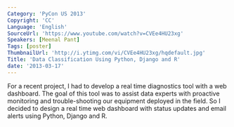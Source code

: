 ```yaml
---
Category: 'PyCon US 2013'
Copyright: 'CC'
Language: 'English'
SourceUrl: 'https://www.youtube.com/watch?v=CVEe4HU23xg'
Speakers: [Meenal Pant]
Tags: [poster]
ThumbnailUrl: 'http://i.ytimg.com/vi/CVEe4HU23xg/hqdefault.jpg'
Title: 'Data Classification Using Python, Django and R'
date: '2013-03-17'
---
```

For a recent project, I had to develop a real time diagnostics tool with a web dashboard. The goal of this tool was to assist data experts with proactive monitoring and trouble-shooting our equipment deployed in the field.  So I decided to design a real time web dashboard with status updates and email alerts using Python, Django and R.